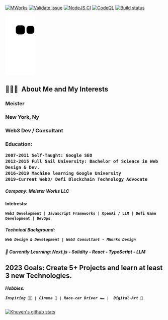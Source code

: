 [![MWorks](https://github.com/mworks-proj/mworks-proj/actions/workflows/main.yml/badge.svg)](https://github.com/mworks-proj/mworks-proj/actions/workflows/main.yml)
[![Validate issue](https://github.com/vercel/next.js/actions/workflows/issue_validator.yml/badge.svg)](https://github.com/vercel/next.js/actions/workflows/issue_validator.yml)
[![NodeJS CI](https://github.com/primefaces/primereact/actions/workflows/node.js.yml/badge.svg)](https://github.com/primefaces/primereact/actions/workflows/node.js.yml)
[![CodeQL](https://github.com/coinbase/coinbase-wallet-sdk/actions/workflows/codeql-analysis.yml/badge.svg)](https://github.com/coinbase/coinbase-wallet-sdk/actions/workflows/codeql-analysis.yml)
[![Build status](https://github.com/h5bp/html5-boilerplate/actions/workflows/test.yaml/badge.svg?branch=main)](https://github.com/h5bp/html5-boilerplate/actions/workflows/test.yaml)

![mworks-proj](https://github.com/mworks-proj/mworks-proj/blob/output/github-contribution-grid-snake.svg)



<h2> 👨🏽‍💻 &nbsp;About Me and My Interests</h2>

<h3>Meister</h3>
<h3>New York, Ny</h3>
<h3>Web3 Dev / Consultant</h3>
<h3>Education:
  
    2007-2011 Self-Taught: Google SEO
    2012-2015 Full Sail University: Bachelor of Science in Web Design & Dev.
    2016-2019 Machine learning Google University 
    2019-Current Web3/ Defi Blockchain Technology Advocate 
</h3>  
<h5>Company: Meister Works LLC</h5>

<h4>Intetrests:
  
    Web3 Development | Javascript Frameworks | OpenAi / LLM | Defi Game Development | DevOps
  </h4>

<h5>Technical Background:
  
    Web Design & Development | Web3 Consultant - MWorks Design
  
</h5> 

  
<h5>📜 Currently Learning: <b>Next.js - Solidity - React - TypeScript - LLM</b>
</h5>
<h2>2023 Goals: Create 5+ Projects and learn at least 3 new Technologies.</h2>
<h5>Hobbies:

    Inspiring 🫵🏽 | Cinema 🎥 | Race-car Driver 🏎️ |  Digital-Art 🎨
</h5>



[![Khuyen's github stats](https://github-readme-stats.vercel.app/api?username=mworks-proj&count_private=true&show_icons=true&theme=chartreuse-dark&hide_rank=false)](https://github.com/mworks-proj/github-readme-stats)





